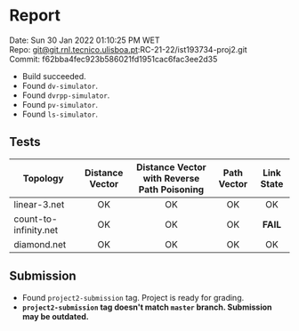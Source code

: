 # Report
Date: Sun 30 Jan 2022 01:10:25 PM WET  
Repo: git@git.rnl.tecnico.ulisboa.pt:RC-21-22/ist193734-proj2.git  
Commit: f62bba4fec923b586021fd1951cac6fac3ee2d35  
* Build succeeded.
* Found `dv-simulator`.
* Found `dvrpp-simulator`.
* Found `pv-simulator`.
* Found `ls-simulator`.

## Tests
| Topology | Distance Vector | Distance Vector with Reverse Path Poisoning | Path Vector | Link State |
| ---- |:------:|:------:|:------:|:------:|
| linear-3.net | OK | OK | OK | OK |
| count-to-infinity.net | OK | OK | OK | **FAIL** |
| diamond.net | OK | OK | OK | OK |

## Submission
* Found `project2-submission` tag. Project is ready for grading.
* **`project2-submission` tag doesn't match `master` branch. Submission may be outdated.**
